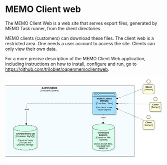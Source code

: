 # MEMO Client web

The MEMO Client Web is a web site that serves export files, generated by MEMO Task runner, from the client directories. 

MEMO clients (customers) can download these files. The client web is a restricted area. One needs a user account to access the site. Clients can only view their own data.

For a more precise description of the MEMO Client Web application, including instructions on how to install, configure and run, go to https://github.com/trilobiet/oapenmemoclientweb.

![Task Runner](../Supplements/Diagrams/MEMO-Clientweb.jpg)